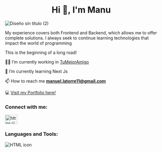 <h1 align="center">Hi 👋, I'm Manu</h1>
 
![Diseño sin título (2)](https://github.com/Manuel-latorre/Manuel-latorre/assets/104037504/19ad9747-9890-4006-94a2-9b1151ea2f95)

My experience covers both Frontend and Backend, which allows me to offer complete solutions. I always seek to continue learning technologies that impact the world of programming

This is the beginning of a long road!


👨‍💻 I’m currently working in <a href="https://www.linkedin.com/company/tu-mejor-amigo/">TuMejorAmigo</a>

🌱 I’m currently learning Next Js

📫 How to reach me **manuel.latorre11@gmail.com**

💻 <a href="https://manuel-latorre.vercel.app/">Visit my Portfolio here!</a>

<h3 align="left">Connect with me:</h3>
<p align="left">
<a href="https://linkedin.com/in/https://www.linkedin.com/in/manuel-latorre-936b72223/" target="blank"><img align="center" src="https://raw.githubusercontent.com/rahuldkjain/github-profile-readme-generator/master/src/images/icons/Social/linked-in-alt.svg" alt="https://www.linkedin.com/in/manuel-latorre-936b72223/" height="30" width="40" /></a>
</p>

<h3 align="left">Languages and Tools:</h3>
<img src="https://i.postimg.cc/k4ZTzMq0/html-5-svgrepo-com.png" alt="HTML icon"/>




